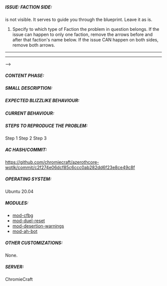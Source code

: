 <!-- IF YOU DO NOT FILL THIS TEMPLATE OUT, THE ISSUE WILL BE CLOSED -->
##### ISSUE: FACTION SIDE:
<!--
________________________________________________________________________________________________________________________________________
________________________________________________________________________________________________________________________________________
Guide to issues:
 - Text in between <!-- and --> is not visible. It serves to guide you through the blueprint. Leave it as is.
1) Specify to which type of Faction the problem in question belongs. If the issue can happen to only one faction, remove the arrows before and
after that faction's name below. If the issue CAN happen on both sides, remove both arrows.
________________________________________________________________________________________________________________________________________
________________________________________________________________________________________________________________________________________
-->
<!-- EDIT FROM THIS POINT DOWN ONLY -->

<!-- ![Alliance](https://user-images.githubusercontent.com/1884642/108204869-3a88d100-711c-11eb-8179-e1b9b73ed450.png)-->
<!-- ![Horde](https://user-images.githubusercontent.com/1884642/108204991-63a96180-711c-11eb-9ed9-138c233070a6.png)-->


##### CONTENT PHASE:
<!--
________________________________________________________________________________________________________________________________________
________________________________________________________________________________________________________________________________________
2) Specify the content phase where this bug belongs to, for example "1-19" or "20-29", etc...
________________________________________________________________________________________________________________________________________
________________________________________________________________________________________________________________________________________
-->
<!-- WRITE FROM THIS POINT DOWN ONLY -->



##### SMALL DESCRIPTION:
<!--
________________________________________________________________________________________________________________________________________
________________________________________________________________________________________________________________________________________
3a) Add a small description.
3b) Add links to point to the quest/NPCs/spells/items/... related to your problem.
Delete the "<!--" symbols at the beginning and at the end according to the field you need, please ignore the others.
________________________________________________________________________________________________________________________________________
________________________________________________________________________________________________________________________________________
-->
<!-- WRITE/EDIT FROM THIS POINT DOWN ONLY -->

<!-- Quest: [Quest Name](Link Quest from Wowhead or Other DB Link such https://wowgaming.altervista.org/aowow/) -->
<!-- NPC_Start: [Name Npc Quest Starter](Link NPC from Wowhead or Other DB Link such https://wowgaming.altervista.org/aowow/) -->
<!-- NPC_End: [Name Npc Quest End](Link NPC from Wowhead or Other DB Link such https://wowgaming.altervista.org/aowow/) -->



<!-- WRITE/EDIT FROM THIS POINT DOWN ONLY -->

<!-- NPC: [NPC Name](Link NPC from Wowhead or Other DB Link such https://wowgaming.altervista.org/aowow/) -->
<!-- Spell: [Spell Name](Link Spell from Wowhead or Other DB Link such https://wowgaming.altervista.org/aowow/) -->
<!-- Item: [Item Name](Link Item from Wowhead or Other DB Link such https://wowgaming.altervista.org/aowow/) -->
<!-- GameObject: [GameObject Name](Link GameObject from Wowhead or Other DB Link such https://wowgaming.altervista.org/aowow/) -->
<!-- Zone: [Zone Name](Link Zone from Wowhead or Other DB Link such https://wowgaming.altervista.org/aowow/) -->



##### EXPECTED BLIZZLIKE BEHAVIOUR:
<!--
________________________________________________________________________________________________________________________________________
________________________________________________________________________________________________________________________________________
4) Describe how it should be working without the bug.
________________________________________________________________________________________________________________________________________
________________________________________________________________________________________________________________________________________
-->
<!-- WRITE/EDIT FROM THIS POINT DOWN ONLY -->



##### CURRENT BEHAVIOUR:
<!--
________________________________________________________________________________________________________________________________________
________________________________________________________________________________________________________________________________________
Describe the bug in detail, then fill in the required fields for your problem (based on the needs of your problem)
Delete the "<!--" symbols at the beginning and at the end according to the field you need, the fields you don't need to fill ignore them.
________________________________________________________________________________________________________________________________________
________________________________________________________________________________________________________________________________________
-->
<!-- WRITE/EDIT FROM THIS POINT DOWN ONLY -->



##### STEPS TO REPRODUCE THE PROBLEM:
<!--
________________________________________________________________________________________________________________________________________
________________________________________________________________________________________________________________________________________
Describe precisely how to reproduce the bug so we can fix it or confirm its existence:
 - Which commands to use?
 - Which NPC to teleport to?
 - Other steps
________________________________________________________________________________________________________________________________________
________________________________________________________________________________________________________________________________________
-->
<!-- WRITE/EDIT FROM THIS POINT DOWN ONLY -->

Step 1 
Step 2 
Step 3 






<!------------------------------------------------------------------->
<!------------------------------------------------------------------->
<!------------------ DO NOT MODIFY THE TEXT BELOW ------------------->
<!------------------------------------------------------------------->
<!------------------------------------------------------------------->



##### AC HASH/COMMIT:

https://github.com/chromiecraft/azerothcore-wotlk/commit/c2f274e06dcf85c6ccc0ab282dd6f23e8ce49c8f

##### OPERATING SYSTEM:

Ubuntu 20.04

##### MODULES:

- [mod-cfbg](https://github.com/azerothcore/mod-cfbg)
- [mod-duel-reset](https://github.com/azerothcore/mod-duel-reset)
- [mod-desertion-warnings](https://github.com/azerothcore/mod-desertion-warnings)
- [mod-ah-bot](https://github.com/azerothcore/mod-ah-bot)

##### OTHER CUSTOMIZATIONS:

None.

##### SERVER:

ChromieCraft

